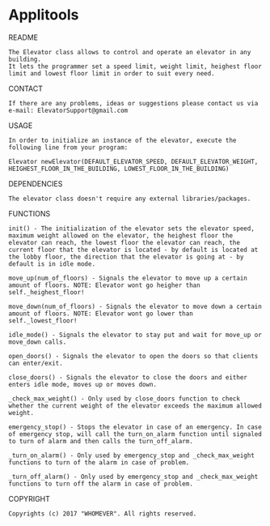 # Applitools

README

    The Elevator class allows to control and operate an elevator in any building. 
    It lets the programmer set a speed limit, weight limit, heighest floor limit and lowest floor limit in order to suit every need.
    
CONTACT

    If there are any problems, ideas or suggestions please contact us via e-mail: ElevatorSupport@gmail.com
    
USAGE

    In order to initialize an instance of the elevator, execute the following line from your program:
    
    Elevator newElevator(DEFAULT_ELEVATOR_SPEED, DEFAULT_ELEVATOR_WEIGHT, HEIGHEST_FLOOR_IN_THE_BUILDING, LOWEST_FLOOR_IN_THE_BUILDING)
    
DEPENDENCIES

    The elevator class doesn't require any external libraries/packages.
    
FUNCTIONS
    
    init() - The initialization of the elevator sets the elevator speed, maximum weight allowed on the elevator, the heighest floor the elevator can reach, the lowest floor the elevator can reach, the current floor that the elevator is located - by default is located at the lobby floor, the direction that the elevator is going at - by default is in idle mode.
    
    move_up(num_of_floors) - Signals the elevator to move up a certain amount of floors. NOTE: Elevator wont go heigher than self._heighest_floor!

    move_down(num_of_floors) - Signals the elevator to move down a certain amount of floors. NOTE: Elevator wont go lower than self._lowest_floor!
    
    idle_mode() - Signals the elevator to stay put and wait for move_up or move_down calls.
    
    open_doors() - Signals the elevator to open the doors so that clients can enter/exit.
    
    close_doors() - Signals the elevator to close the doors and either enters idle mode, moves up or moves down.
    
    _check_max_weight() - Only used by close_doors function to check whether the current weight of the elevator exceeds the maximum allowed weight.
    
    emergency_stop() - Stops the elevator in case of an emergency. In case of emergency stop, will call the turn_on_alarm function until signaled to turn of alarm and then calls the turn_off_alarm.
    
    _turn_on_alarm() - Only used by emergency_stop and _check_max_weight functions to turn of the alarm in case of problem.
    
    _turn_off_alarm() - Only used by emergency_stop and _check_max_weight functions to turn off the alarm in case of problem.
    
COPYRIGHT

    Copyrights (c) 2017 "WHOMEVER". All rights reserved.
    
